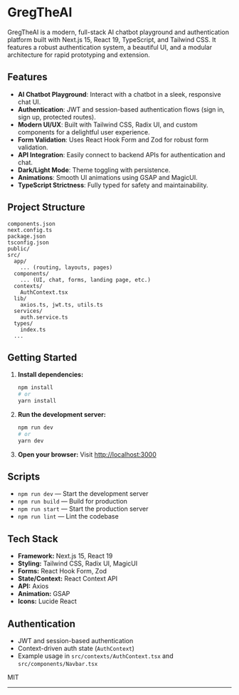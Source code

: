 # GregTheAI

GregTheAI is a modern, full-stack AI chatbot playground and authentication platform built with Next.js 15, React 19, TypeScript, and Tailwind CSS. It features a robust authentication system, a beautiful UI, and a modular architecture for rapid prototyping and extension.

## Features

- **AI Chatbot Playground**: Interact with a chatbot in a sleek, responsive chat UI.
- **Authentication**: JWT and session-based authentication flows (sign in, sign up, protected routes).
- **Modern UI/UX**: Built with Tailwind CSS, Radix UI, and custom components for a delightful user experience.
- **Form Validation**: Uses React Hook Form and Zod for robust form validation.
- **API Integration**: Easily connect to backend APIs for authentication and chat.
- **Dark/Light Mode**: Theme toggling with persistence.
- **Animations**: Smooth UI animations using GSAP and MagicUI.
- **TypeScript Strictness**: Fully typed for safety and maintainability.

## Project Structure

```
components.json
next.config.ts
package.json
tsconfig.json
public/
src/
  app/
    ... (routing, layouts, pages)
  components/
    ... (UI, chat, forms, landing page, etc.)
  contexts/
    AuthContext.tsx
  lib/
    axios.ts, jwt.ts, utils.ts
  services/
    auth.service.ts
  types/
    index.ts
  ...
```

## Getting Started

1. **Install dependencies:**

   ```bash
   npm install
   # or
   yarn install
   ```

2. **Run the development server:**

   ```bash
   npm run dev
   # or
   yarn dev
   ```

3. **Open your browser:**
   Visit [http://localhost:3000](http://localhost:3000)

## Scripts

- `npm run dev` — Start the development server
- `npm run build` — Build for production
- `npm run start` — Start the production server
- `npm run lint` — Lint the codebase

## Tech Stack

- **Framework:** Next.js 15, React 19
- **Styling:** Tailwind CSS, Radix UI, MagicUI
- **Forms:** React Hook Form, Zod
- **State/Context:** React Context API
- **API:** Axios
- **Animation:** GSAP
- **Icons:** Lucide React

## Authentication

- JWT and session-based authentication
- Context-driven auth state (`AuthContext`)
- Example usage in `src/contexts/AuthContext.tsx` and `src/components/Navbar.tsx`

MIT

---
